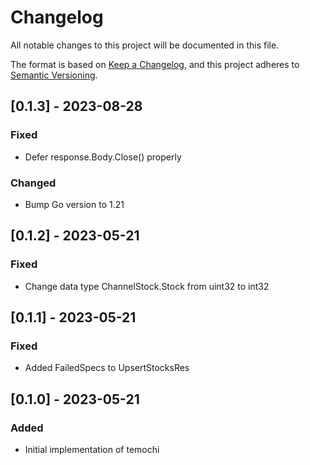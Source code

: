# Changelog

All notable changes to this project will be documented in this file.

The format is based on [Keep a Changelog](https://keepachangelog.com/en/1.0.0/),
and this project adheres to [Semantic Versioning](https://semver.org/spec/v2.0.0.html).

## [0.1.3] - 2023-08-28

### Fixed

- Defer response.Body.Close() properly

### Changed

- Bump Go version to 1.21

## [0.1.2] - 2023-05-21

###  Fixed

- Change data type ChannelStock.Stock from uint32 to int32

## [0.1.1] - 2023-05-21

###  Fixed

- Added FailedSpecs to UpsertStocksRes

## [0.1.0] - 2023-05-21

### Added

- Initial implementation of temochi